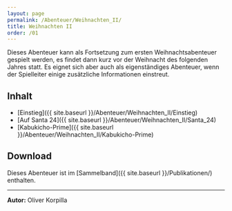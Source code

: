 ```yaml
---
layout: page
permalink: /Abenteuer/Weihnachten_II/
title: Weihnachten II
order: /01
---
```


Dieses Abenteuer kann als Fortsetzung zum ersten Weihnachtsabenteuer gespielt werden, es findet dann kurz vor der Weihnacht des folgenden Jahres statt. Es eignet sich aber auch als eigenständiges Abenteuer, wenn der Spielleiter einige zusätzliche Informationen einstreut.

## Inhalt

- [Einstieg]({{ site.baseurl }}/Abenteuer/Weihnachten_II/Einstieg)
- [Auf Santa 24]({{ site.baseurl }}/Abenteuer/Weihnachten_II/Santa_24)
- [Kabukicho-Prime]({{ site.baseurl }}/Abenteuer/Weihnachten_II/Kabukicho-Prime)

## Download

Dieses Abenteuer ist im [Sammelband]({{ site.baseurl }}/Publikationen/) enthalten.

***

**Autor:** Oliver Korpilla
